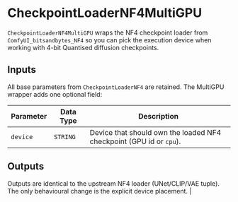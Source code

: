# CheckpointLoaderNF4MultiGPU

`CheckpointLoaderNF4MultiGPU` wraps the NF4 checkpoint loader from `ComfyUI_bitsandbytes_NF4` so you can pick the execution device when working with 4-bit Quantised diffusion checkpoints.

## Inputs

All base parameters from `CheckpointLoaderNF4` are retained. The MultiGPU wrapper adds one optional field:

| Parameter | Data Type | Description |
| --- | --- | --- |
| `device` | `STRING` | Device that should own the loaded NF4 checkpoint (GPU id or `cpu`). |

## Outputs

Outputs are identical to the upstream NF4 loader (UNet/CLIP/VAE tuple). The only behavioural change is the explicit device placement. |
